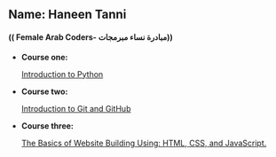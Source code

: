 ## Name: Haneen Tanni

####  (( Female Arab Coders- مبادرة نساء مبرمجات))


* __Course one:__

    [Introduction to Python](https://www.udemy.com/course/introduction-to-python)
* __Course two:__

    [Introduction to Git and GitHub](https://www.udemy.com/course/introduction-to-git-and-github)
* __Course three:__

    [The Basics of Website Building Using: HTML, CSS, and JavaScript.](https://www.udemy.com/course/html-css-javascript-arabic)
